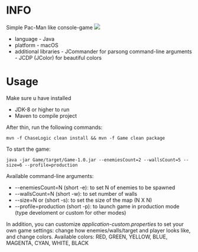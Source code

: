 # INFO
Simple Pac-Man like console-game
![](https://github.com/ltammie/Chasers/blob/master/scr/scr.png)

* language - Java
* platform - macOS
* additional libraries - JCommander for parsong command-line arguments
                       - JCDP (JColor) for beautiful colors
                       
# Usage
Make sure u have installed 
* JDK-8 or higher to run
* Maven to compile project

After thin, run the following commands:
```
mvn -f ChaseLogic clean install && mvn -f Game clean package
```
To start the game:
```
java -jar Game/target/Game-1.0.jar --enemiesCount=2 --wallsCount=5 --size=6 --profile=production
```

Available command-line arguments:
* --enemiesCount=N (short -e): to set N of enemies to be spawned
* --wallsCount=N (short -w): to set number of walls
* --size=N or (short -s): to set the size of the map (N X N)
* --profile=production (short -p): to launch game in production mode (type develoment or custom for other modes)

In addition, you can customize *application-custom.properties* to set your own game settings: change how enemies/walls/target and player looks like, and change colors. Available colors: RED, GREEN, YELLOW, BLUE, MAGENTA, CYAN, WHITE, BLACK


